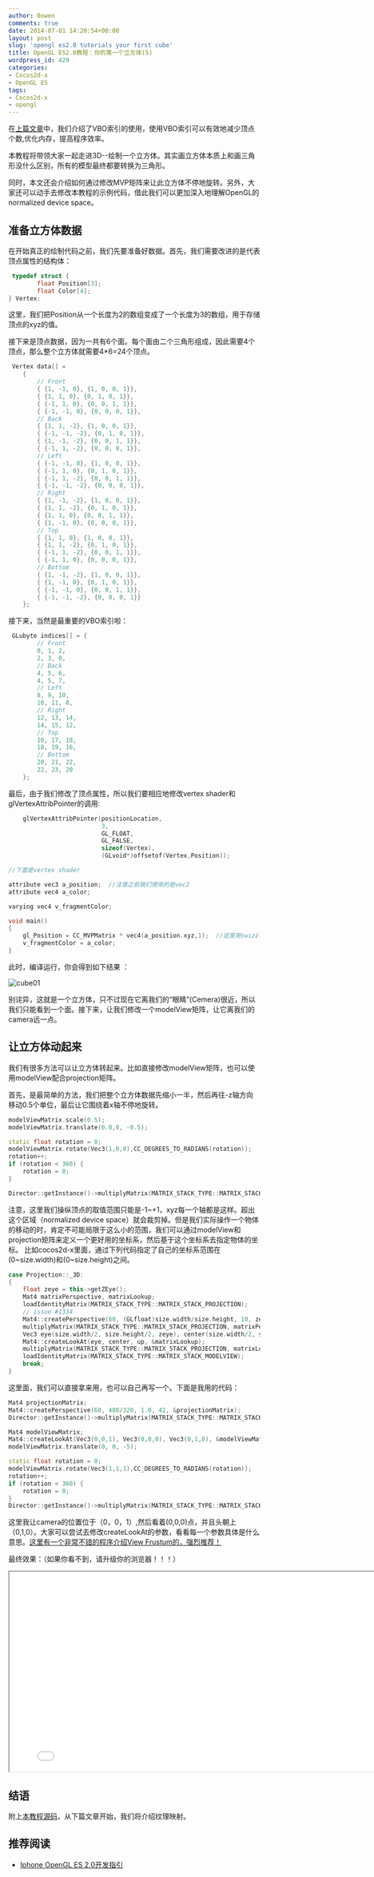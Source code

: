 ```yaml
---
author: 0owen
comments: true
date: 2014-07-01 14:20:54+00:00
layout: post
slug: 'opengl es2.0 tutorials your first cube'
title: OpenGL ES2.0教程：你的第一个立方体(5)
wordpress_id: 429
categories:
- Cocos2d-x
- OpenGL ES
tags:
- Cocos2d-x
- opengl
---
```


 
<!-- toc -->
在[上篇文章](http://4gamers.cn/blog/2014/06/22/opengl-es2-use-vbo/)中，我们介绍了VBO索引的使用，使用VBO索引可以有效地减少顶点个数,优化内存，提高程序效率。

本教程将带领大家一起走进3D--绘制一个立方体。其实画立方体本质上和画三角形没什么区别，所有的模型最终都要转换为三角形。

同时，本文还会介绍如何通过修改MVP矩阵来让此立方体不停地旋转。另外，大家还可以动手去修改本教程的示例代码，借此我们可以更加深入地理解OpenGL的normalized device space。

<!-- more -->

## 准备立方体数据

在开始真正的绘制代码之前，我们先要准备好数据。首先，我们需要改进的是代表顶点属性的结构体：

```cpp
 typedef struct {
        float Position[3];
        float Color[4];
} Vertex;
```
这里，我们把Position从一个长度为2的数组变成了一个长度为3的数组，用于存储顶点的xyz的值。

接下来是顶点数据，因为一共有6个面。每个面由二个三角形组成，因此需要4个顶点，那么整个立方体就需要4*6=24个顶点。

```cpp
 Vertex data[] =
    {
        // Front
        { {1, -1, 0}, {1, 0, 0, 1}},
        { {1, 1, 0}, {0, 1, 0, 1}},
        { {-1, 1, 0}, {0, 0, 1, 1}},
        { {-1, -1, 0}, {0, 0, 0, 1}},
        // Back
        { {1, 1, -2}, {1, 0, 0, 1}},
        { {-1, -1, -2}, {0, 1, 0, 1}},
        { {1, -1, -2}, {0, 0, 1, 1}},
        { {-1, 1, -2}, {0, 0, 0, 1}},
        // Left
        { {-1, -1, 0}, {1, 0, 0, 1}},
        { {-1, 1, 0}, {0, 1, 0, 1}},
        { {-1, 1, -2}, {0, 0, 1, 1}},
        { {-1, -1, -2}, {0, 0, 0, 1}},
        // Right
        { {1, -1, -2}, {1, 0, 0, 1}},
        { {1, 1, -2}, {0, 1, 0, 1}},
        { {1, 1, 0}, {0, 0, 1, 1}},
        { {1, -1, 0}, {0, 0, 0, 1}},
        // Top
        { {1, 1, 0}, {1, 0, 0, 1}},
        { {1, 1, -2}, {0, 1, 0, 1}},
        { {-1, 1, -2}, {0, 0, 1, 1}},
        { {-1, 1, 0}, {0, 0, 0, 1}},
        // Bottom
        { {1, -1, -2}, {1, 0, 0, 1}},
        { {1, -1, 0}, {0, 1, 0, 1}},
        { {-1, -1, 0}, {0, 0, 1, 1}},
        { {-1, -1, -2}, {0, 0, 0, 1}}
    };
```

接下来，当然是最重要的VBO索引啦：

```cpp
 GLubyte indices[] = {
        // Front
        0, 1, 2,
        2, 3, 0,
        // Back
        4, 5, 6,
        4, 5, 7,
        // Left
        8, 9, 10,
        10, 11, 8,
        // Right
        12, 13, 14,
        14, 15, 12,
        // Top
        16, 17, 18,
        18, 19, 16,
        // Bottom
        20, 21, 22,
        22, 23, 20
    }; 
```

最后，由于我们修改了顶点属性，所以我们要相应地修改vertex shader和glVertexAttribPointer的调用:

```cpp
    glVertexAttribPointer(positionLocation,
                          3,
                          GL_FLOAT,
                          GL_FALSE,
                          sizeof(Vertex),
                          (GLvoid*)offsetof(Vertex,Position));

//下面是vertex shader

attribute vec3 a_position;  //注意之前我们使用的是vec2
attribute vec4 a_color;

varying vec4 v_fragmentColor;

void main()
{
    gl_Position = CC_MVPMatrix * vec4(a_position.xyz,1);  //这里用swizzle的时候是xyz
    v_fragmentColor = a_color;
}
```

此时，编译运行，你会得到如下结果 ：

![cube01](http://guanghuiqu.qiniudn.com/cube01.png)

别诧异，这就是一个立方体，只不过现在它离我们的“眼睛”(Cemera)很近，所以我们只能看到一个面。接下来，让我们修改一个modelView矩阵，让它离我们的camera远一点。

## 让立方体动起来

我们有很多方法可以让立方体转起来。比如直接修改modelView矩阵，也可以使用modelView配合projection矩阵。

首先，是最简单的方法，我们把整个立方体数据先缩小一半，然后再往-z轴方向移动0.5个单位，最后让它围绕着x轴不停地旋转。

```cpp
modelViewMatrix.scale(0.5);
modelViewMatrix.translate(0.0,0, -0.5);

static float rotation = 0;
modelViewMatrix.rotate(Vec3(1,0,0),CC_DEGREES_TO_RADIANS(rotation));
rotation++;
if (rotation < 360) {
    rotation = 0;
}

Director::getInstance()->multiplyMatrix(MATRIX_STACK_TYPE::MATRIX_STACK_MODELVIEW, modelViewMatrix);
```

注意，这里我们操纵顶点的取值范围只能是-1~+1，xyz每一个轴都是这样。超出这个区域（normalized device space）就会裁剪掉。但是我们实际操作一个物体的移动的时，肯定不可能局限于这么小的范围，我们可以通过modelView和projection矩阵来定义一个更好用的坐标系，然后基于这个坐标系去指定物体的坐标。
比如cocos2d-x里面，通过下列代码指定了自己的坐标系范围在(0~size.width)和(0~size.height)之间。

```cpp
case Projection::_3D:
{
    float zeye = this->getZEye();
    Mat4 matrixPerspective, matrixLookup;
    loadIdentityMatrix(MATRIX_STACK_TYPE::MATRIX_STACK_PROJECTION);
    // issue #1334
    Mat4::createPerspective(60, (GLfloat)size.width/size.height, 10, zeye+size.height/2, &matrixPerspective);
    multiplyMatrix(MATRIX_STACK_TYPE::MATRIX_STACK_PROJECTION, matrixPerspective);
    Vec3 eye(size.width/2, size.height/2, zeye), center(size.width/2, size.height/2, 0.0f), up(0.0f, 1.0f, 0.0f);
    Mat4::createLookAt(eye, center, up, &matrixLookup);
    multiplyMatrix(MATRIX_STACK_TYPE::MATRIX_STACK_PROJECTION, matrixLookup);
    loadIdentityMatrix(MATRIX_STACK_TYPE::MATRIX_STACK_MODELVIEW);
    break;
}
```

这里面，我们可以直接拿来用，也可以自己再写一个。下面是我用的代码：

```cpp
Mat4 projectionMatrix;
Mat4::createPerspective(60, 480/320, 1.0, 42, &projectionMatrix);
Director::getInstance()->multiplyMatrix(MATRIX_STACK_TYPE::MATRIX_STACK_PROJECTION, projectionMatrix);

Mat4 modelViewMatrix;
Mat4::createLookAt(Vec3(0,0,1), Vec3(0,0,0), Vec3(0,1,0), &modelViewMatrix);
modelViewMatrix.translate(0, 0, -5);

static float rotation = 0;
modelViewMatrix.rotate(Vec3(1,1,1),CC_DEGREES_TO_RADIANS(rotation));
rotation++;
if (rotation < 360) {
    rotation = 0;
}
Director::getInstance()->multiplyMatrix(MATRIX_STACK_TYPE::MATRIX_STACK_MODELVIEW, modelViewMatrix);
```

这里我让camera的位置位于（0，0，1）,然后看着(0,0,0)点，并且头朝上（0,1,0）。大家可以尝试去修改createLookAt的参数，看看每一个参数具体是什么意思。[这里有一个非常不错的程序介绍View Frustum的，强烈推荐！](http://user.xmission.com/~nate/tutors.html)

最终效果：（如果你看不到，请升级你的浏览器！！！）

<iframe  width="800" height="400" src="/webgl/ex05.html"></iframe>

## 结语

附上[本教程源码](http://git.oschina.net/zilongshanren/Cocos2D-X-OpenGL-ES-2.0/tree/lesson05)，从下篇文章开始，我们将介绍纹理映射。

## 推荐阅读

  * [Iphone OpenGL ES 2.0开发指引](http://www.cnblogs.com/zilongshanren/archive/2011/08/08/2131019.html)

